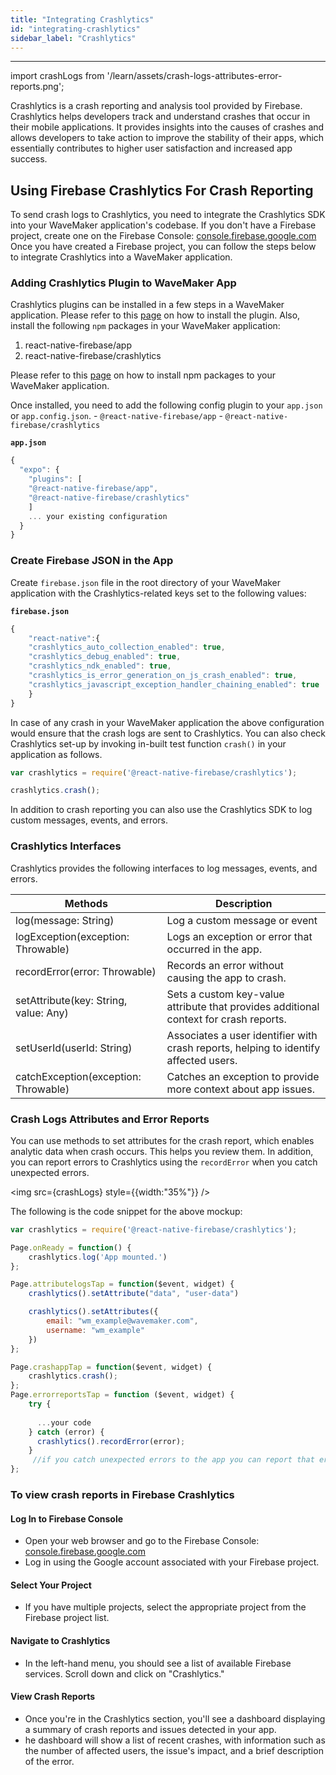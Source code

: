 ```yaml
---
title: "Integrating Crashlytics"
id: "integrating-crashlytics"
sidebar_label: "Crashlytics"
---
```

---
import crashLogs from '/learn/assets/crash-logs-attributes-error-reports.png';

Crashlytics is a crash reporting and analysis tool provided by Firebase. Crashlytics helps developers track and understand crashes that occur in their mobile applications. It provides insights into the causes of crashes and allows developers to take action to improve the stability of their apps, which essentially contributes to higher user satisfaction and increased app success.

## Using Firebase Crashlytics For Crash Reporting
To send crash logs to Crashlytics, you need to integrate the Crashlytics SDK into your WaveMaker application's codebase.
If you don't have a Firebase project, create one on the Firebase Console: [console.firebase.google.com](https://console.firebase.google.com/)
Once you have created a Firebase project, you can follow the steps below to integrate Crashlytics into a WaveMaker application.

### Adding Crashlytics Plugin to WaveMaker App

Crashlytics plugins can be installed in a few steps in a WaveMaker application. Please refer to this [page](https://docs.wavemaker.com/learn/react-native/third-party-expo-plugins#expo)
on how to install the plugin. Also, install the following `npm` packages in your WaveMaker application:

1. react-native-firebase/app
2. react-native-firebase/crashlytics

Please refer to this [page](https://docs.wavemaker.com/learn/react-native/third-party-expo-plugins#npm) on how to install npm packages to your WaveMaker application.

Once installed, you need to add the following config plugin to your `app.json` or `app.config.json`.
    - `@react-native-firebase/app`
    - `@react-native-firebase/crashlytics` 

**`app.json`**

```javascript
{
  "expo": {
    "plugins": [
    "@react-native-firebase/app",
    "@react-native-firebase/crashlytics"
    ]
    ... your existing configuration 
  }
}
```

### Create Firebase JSON in the App

Create `firebase.json` file in the root directory of your WaveMaker application with the Crashlytics-related keys set to the following values: 

**`firebase.json`**

```javascript
{
    "react-native":{
    "crashlytics_auto_collection_enabled": true,
    "crashlytics_debug_enabled": true,
    "crashlytics_ndk_enabled": true,
    "crashlytics_is_error_generation_on_js_crash_enabled": true,
    "crashlytics_javascript_exception_handler_chaining_enabled": true
    }
}
```

In case of any crash in your WaveMaker application the above configuration would ensure that the crash logs are sent to Crashlytics.
You can also check Crashlytics set-up by invoking in-built test function `crash()` in your application as follows.

```javascript
var crashlytics = require('@react-native-firebase/crashlytics');

crashlytics.crash();
```
In addition to crash reporting you can also use the Crashlytics SDK to log custom messages, events, and errors.


### Crashlytics Interfaces

Crashlytics provides the following interfaces to log messages, events, and errors.

| Methods | Description |
| ------- | ------- |
| log(message: String) | Log a custom message or event |
| logException(exception: Throwable) | Logs an exception or error that occurred in the app. |
| recordError(error: Throwable) | Records an error without causing the app to crash. |
| setAttribute(key: String, value: Any) | Sets a custom key-value attribute that provides additional context for crash reports. |
| setUserId(userId: String) | Associates a user identifier with crash reports, helping to identify affected users. |
| catchException(exception: Throwable) | Catches an exception to provide more context about app issues. |


### Crash Logs Attributes and Error Reports

You can use methods to set attributes for the crash report, which enables analytic data when crash occurs. This helps you review them. In addition, you can report errors to Crashlytics using the `recordError` when you catch unexpected errors.

<img src={crashLogs} style={{width:"35%"}} />

The following is the code snippet for the above mockup:

```javascript
var crashlytics = require('@react-native-firebase/crashlytics');

Page.onReady = function() {
    crashlytics.log('App mounted.')
};

Page.attributelogsTap = function($event, widget) {
    crashlytics().setAttribute("data", "user-data")

    crashlytics().setAttributes({
        email: "wm_example@wavemaker.com",
        username: "wm_example"
    })
};

Page.crashappTap = function($event, widget) {
    crashlytics.crash();
};
Page.errorreportsTap = function ($event, widget) { 
    try {
      
      ...your code 
    } catch (error) {
      crashlytics().recordError(error);
    }
     //if you catch unexpected errors to the app you can report that error to Crashlytics using the `recordError` method.
};
```

### To view crash reports in Firebase Crashlytics

#### Log In to Firebase Console
- Open your web browser and go to the Firebase Console: [console.firebase.google.com](https://console.firebase.google.com/)
- Log in using the Google account associated with your Firebase project.

#### Select Your Project
- If you have multiple projects, select the appropriate project from the Firebase project list.

#### Navigate to Crashlytics
- In the left-hand menu, you should see a list of available Firebase services. Scroll down and click on "Crashlytics."

#### View Crash Reports
- Once you're in the Crashlytics section, you'll see a dashboard displaying a summary of crash reports and issues detected in your app.
- he dashboard will show a list of recent crashes, with information such as the number of affected users, the issue's impact, and a brief description of the error.

